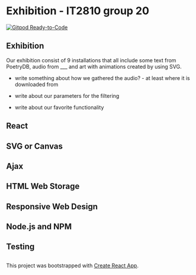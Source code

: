 # Exhibition - IT2810 group 20

[![Gitpod Ready-to-Code](https://img.shields.io/badge/Gitpod-ready--to--code-blue?logo=gitpod)](https://gitpod.idi.ntnu.no/#https://gitlab.stud.idi.ntnu.no/it2810-h20/team-20/project-2)


## Exhibition

Our exhibition consist of 9 installations that all include some text from PoetryDB, audio from \_\_\_ and art with animations created by using SVG.

- write something about how we gathered the audio? - at least where it is downloaded from

- write about our parameters for the filtering
- write about our favorite functionality

## React

## SVG or Canvas

## Ajax

## HTML Web Storage

## Responsive Web Design

## Node.js and NPM

## Testing

##

This project was bootstrapped with [Create React App](https://github.com/facebook/create-react-app).
